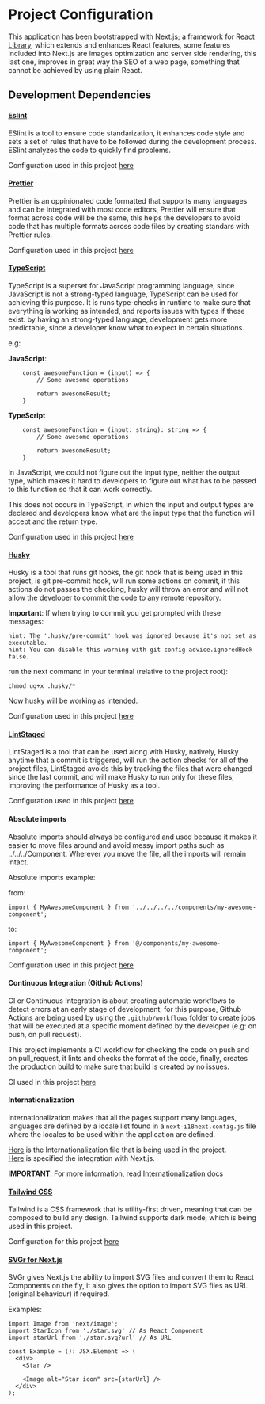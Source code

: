 # Project Configuration

This application has been bootstrapped with [Next.js](https://nextjs.org/); a framework for [React Library](https://es.react.dev/), which extends and enhances React features, some features included into Next.js are images optimization and server side rendering, this last one, improves in great way the SEO of a web page, something that cannot be achieved by using plain React.

## Development Dependencies

#### [Eslint](https://eslint.org/)

ESlint is a tool to ensure code standarization, it enhances code style and sets a set of rules that have to be followed during the development process. ESlint analyzes the code to quickly find problems.

Configuration used in this project [here](../.eslintrc.js)

#### [Prettier](https://prettier.io/)

Prettier is an oppinionated code formatted that supports many languages and can be integrated with most code editors, Prettier will ensure that format across code will be the same, this helps the developers to avoid code that has multiple formats across code files by creating standars with Prettier rules.

Configuration used in this project [here](../.prettierrc)

#### [TypeScript](https://www.typescriptlang.org/)

TypeScript is a superset for JavaScript programming language, since JavaScript is not a strong-typed language, TypeScript can be used for achieving this purpose. It is runs type-checks in runtime to make sure that everything is working as intended, and reports issues with types if these exist. by having an strong-typed language, development gets more predictable, since a developer know what to expect in certain situations.

e.g:

**JavaScript**:

```
    const awesomeFunction = (input) => {
        // Some awesome operations

        return awesomeResult;
    }
```

**TypeScript**

```
    const awesomeFunction = (input: string): string => {
        // Some awesome operations

        return awesomeResult;
    }
```

In JavaScript, we could not figure out the input type, neither the output type, which makes it hard to developers to figure out what has to be passed to this function so that it can work correctly.

This does not occurs in TypeScript, in which the input and output types are declared and developers know what are the input type that the function will accept and the return type.

Configuration used in this project [here](../tsconfig.json)

#### [Husky](https://typicode.github.io/husky/)

Husky is a tool that runs git hooks, the git hook that is being used in this project, is git pre-commit hook, will run some actions on commit, if this actions do not passes the checking, husky will throw an error and will not allow the developer to commit the code to any remote repository.

**Important**: If when trying to commit you get prompted with these messages:

```
hint: The '.husky/pre-commit' hook was ignored because it's not set as executable.
hint: You can disable this warning with git config advice.ignoredHook false.
```

run the next command in your terminal (relative to the project root):

```
chmod ug+x .husky/*
```

Now husky will be working as intended.

Configuration used in this project [here](../.husky/pre-commit)

#### [LintStaged](https://github.com/okonet/lint-staged)

LintStaged is a tool that can be used along with Husky, natively, Husky anytime that a commit is triggered, will run the action checks for all of the project files, LintStaged avoids this by tracking the files that were changed since the last commit, and will make Husky to run only for these files, improving the performance of Husky as a tool.

Configuration used in this project [here](../.lintstagedrc.json)

#### Absolute imports

Absolute imports should always be configured and used because it makes it easier to move files around and avoid messy import paths such as ../../../Component. Wherever you move the file, all the imports will remain intact.

Absolute imports example:

from:

```
import { MyAwesomeComponent } from '../../../../components/my-awesome-component';
```

to:

```
import { MyAwesomeComponent } from '@/components/my-awesome-component';
```

Configuration used in this project [here](../tsconfig.paths.json)

#### Continuous Integration (Github Actions)

CI or Continuous Integration is about creating automatic workflows to detect errors at an early stage of development, for this purpose, Github Actions are being used by using the `.github/workflows` folder to create jobs that will be executed at a specific moment defined by the developer (e.g: on push, on pull request).

This project implements a CI workflow for checking the code on push and on pull_request, it lints and checks the format of the code, finally, creates the production build to make sure that build is created by no issues.

CI used in this project [here](../.github/workflows/ci.yml)

#### Internationalization

Internationalization makes that all the pages support many languages, languages are defined by a locale list found in a `next-i18next.config.js` file where the locales to be used within the application are defined.

[Here](../next-i18next.config.js) is the Internationalization file that is being used in the project.  
[Here](../next.config.js) is specified the integration with Next.js.

**IMPORTANT**: For more information, read [Internationalization docs](./internationalization.md) 

#### [Tailwind CSS](https://tailwindcss.com/)

Tailwind is a CSS framework that is utility-first driven, meaning that can be composed to build any design. Tailwind supports dark mode, which is being used in this project.

Configuration for this project [here](../tailwind.config.js)

#### [SVGr for Next.js](https://react-svgr.com/docs/next/)

SVGr gives Next.js the ability to import SVG files and convert them to React Components on the fly, it also gives the option to import SVG files as URL (original behaviour) if required.

Examples: 

```
import Image from 'next/image';
import StarIcon from './star.svg' // As React Component
import starUrl from './star.svg?url' // As URL

const Example = (): JSX.Element => (
  <div>
    <Star />

    <Image alt="Star icon" src={starUrl} />
  </div>
);
```

